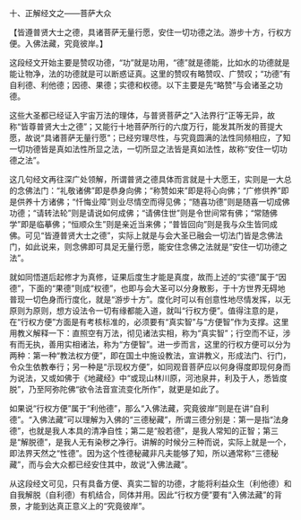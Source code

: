 十、正解经文之——菩萨大众

【皆遵普贤大士之德，具诸菩萨无量行愿，安住一切功德之法。游步十方，行权方便。入佛法藏，究竟彼岸。】
         

​     这段经文开始主要是赞叹功德，“功”就是功用，“德”就是德能，比如水的功德就是能让物净，法的功德就是可以断惑证真。这里的赞叹有略赞叹、广赞叹；“功德”有自利德、利他德；因德、果德；实德和权德。以下主要是先“略赞”与会诸圣之功德。

​     这些大圣都已经证入宇宙万法的理体，与普贤菩萨之“入法界行”正等无异，故称“皆尊普贤大士之德”；又能行十地菩萨所行的六度万行，能发其所发的菩提大愿，故说“具诸菩萨无量行愿”；已经穷理尽性，与究竟圆满的法性同频相应，了知一切功德皆是真如法性所显之法，一切所显之法皆是真如法性，故称“安住一切功德之法”。

​     这几句经文再往深广处领解，所谓普贤之德具体而言就是十大愿王，实则是一大总的念佛法门：“礼敬诸佛”即是恭身向佛；“称赞如来”即是将心向佛；“广修供养”即是供养十方诸佛；“忏悔业障”则业尽情空而得见佛；“随喜功德”则是随喜一切成佛功德；“请转法轮”则是请说如何成佛；“请佛住世”则是令世间常有佛；“常随佛学”即是临摹佛；“恒顺众生”则是亲近当来佛；“普皆回向”则是我与众生皆同成佛。可见“皆遵普贤大士之德”，实际上就是与会大圣已融会一切法门皆是念佛法门，如此说来，则念佛即可具足无量行愿，能安住念佛之法就是“安住一切功德之法”。

​     就如同悟道后起修才为真修，证果后度生才能是真度，故而上述的“实德”属于“因德”，下面的“果德”则成“权德”，也即与会大圣可以分身散影，于十方世界无碍地普现一切色身而行度化，就是“游步十方”。度化时可以有创意性地尽情发挥，以无原则为原则，想方设法令一切有缘都能入道，就叫“行权方便”。值得注意的是，在“行权方便”方面是有考核标准的，必须要有“真实智”与“方便智”作为支撑。这里用教义解释一下：直照空有万法，彻见诸法实相，称为“真实智”；行空而不证，涉有而无执，善用实相诸法，称为“方便智”。进一步而言，这里的行权方便可以分为两种：第一种“教法权方便”，即在国土中施设教法，宣讲教义，形成法门、行门，令众生依教奉行；另一种是“示现权方便”，如同观音菩萨应以何身得度即现何身而为说法，又或如佛于《地藏经》中“或现山林川原，河池泉井，利及于人，悉皆度脱”，乃至阿弥陀佛“欲令法音宣流变化所作”，就更是如此了。

​     如果说“行权方便”属于“利他德”，那么“入佛法藏，究竟彼岸”则是在讲“自利德”。“入佛法藏”可以理解为入佛的“三德秘藏”，所谓三德分别是：第一是指“法身德”，也就是我人本具的清净自性；第二是“般若德”，是我人常知的正智；第三是“解脱德”，是我人无有染秽之净行。讲解的时候分三种而说，实际上就是一个，即法界天然之“性德”。因为这个性德秘藏非凡夫能够了知，所以通常称“三德秘藏”，而与会大众都已经安住其中，故说“入佛法藏”。

​     从这段经文可见，只有具备方便、真实二智的功德，才能将利益众生（利他德）和自我解脱（自利德）有机结合，同体并用。因此“行权方便”要有“入佛法藏”的背景，才能到达真正意义上的“究竟彼岸”。